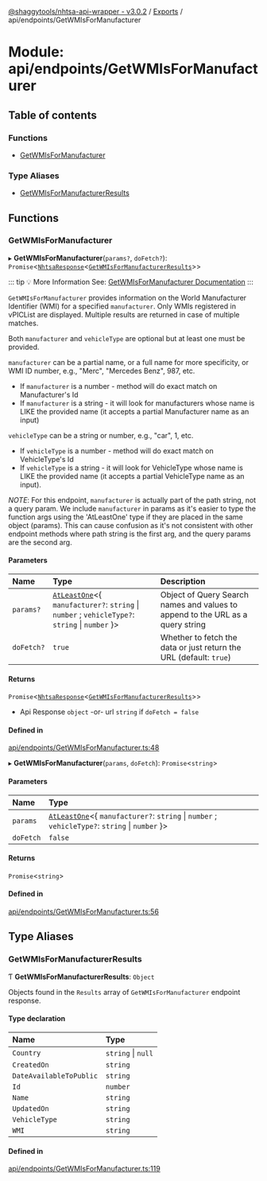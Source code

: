 [@shaggytools/nhtsa-api-wrapper - v3.0.2](../index.md) / [Exports](../modules.md) / api/endpoints/GetWMIsForManufacturer

# Module: api/endpoints/GetWMIsForManufacturer

## Table of contents

### Functions

- [GetWMIsForManufacturer](api_endpoints_GetWMIsForManufacturer.md#getwmisformanufacturer)

### Type Aliases

- [GetWMIsForManufacturerResults](api_endpoints_GetWMIsForManufacturer.md#getwmisformanufacturerresults)

## Functions

### GetWMIsForManufacturer

▸ **GetWMIsForManufacturer**(`params?`, `doFetch?`): `Promise`<[`NhtsaResponse`](api_types.md#nhtsaresponse)<[`GetWMIsForManufacturerResults`](api_endpoints_GetWMIsForManufacturer.md#getwmisformanufacturerresults)\>\>

::: tip :bulb: More Information
See: [GetWMIsForManufacturer Documentation](/api/get-wmis-for-manufacturer)
:::

`GetWMIsForManufacturer` provides information on the World Manufacturer Identifier (WMI) for a
specified `manufacturer`. Only WMIs registered in vPICList are displayed. Multiple results are
returned in case of multiple matches.

Both `manufacturer` and `vehicleType` are optional but at least one must be provided.

`manufacturer` can be a partial name, or a full name for more specificity, or WMI ID number,
e.g., "Merc", "Mercedes Benz", 987, etc.

- If `manufacturer` is a number - method will do exact match on Manufacturer's Id
- If `manufacturer` is a string - it will look for manufacturers whose name is LIKE the provided
  name (it accepts a partial Manufacturer name as an input)

`vehicleType` can be a string or number, e.g., "car", 1, etc.

- If `vehicleType` is a number - method will do exact match on VehicleType's Id
- If `vehicleType` is a string - it will look for VehicleType whose name is LIKE the provided
  name (it accepts a partial VehicleType name as an input).

_NOTE_: For this endpoint, `manufacturer` is actually part of the path string, not a query param.
We include `manufacturer` in params as it's easier to type the function args using the
'AtLeastOne' type if they are placed in the same object (params). This can cause confusion as
it's not consistent with other endpoint methods where path string is the first arg, and the query
params are the second arg.

#### Parameters

| Name       | Type                                                                                                                         | Description                                                                    |
| :--------- | :--------------------------------------------------------------------------------------------------------------------------- | :----------------------------------------------------------------------------- |
| `params?`  | [`AtLeastOne`](utils_types.md#atleastone)<{ `manufacturer?`: `string` \| `number` ; `vehicleType?`: `string` \| `number` }\> | Object of Query Search names and values to append to the URL as a query string |
| `doFetch?` | `true`                                                                                                                       | Whether to fetch the data or just return the URL (default: `true`)             |

#### Returns

`Promise`<[`NhtsaResponse`](api_types.md#nhtsaresponse)<[`GetWMIsForManufacturerResults`](api_endpoints_GetWMIsForManufacturer.md#getwmisformanufacturerresults)\>\>

- Api Response
  `object` -or- url `string` if `doFetch = false`

#### Defined in

[api/endpoints/GetWMIsForManufacturer.ts:48](https://github.com/ShaggyTech/nhtsa-api-wrapper/blob/main/packages/lib/src/api/endpoints/GetWMIsForManufacturer.ts#L48)

▸ **GetWMIsForManufacturer**(`params`, `doFetch`): `Promise`<`string`\>

#### Parameters

| Name      | Type                                                                                                                         |
| :-------- | :--------------------------------------------------------------------------------------------------------------------------- |
| `params`  | [`AtLeastOne`](utils_types.md#atleastone)<{ `manufacturer?`: `string` \| `number` ; `vehicleType?`: `string` \| `number` }\> |
| `doFetch` | `false`                                                                                                                      |

#### Returns

`Promise`<`string`\>

#### Defined in

[api/endpoints/GetWMIsForManufacturer.ts:56](https://github.com/ShaggyTech/nhtsa-api-wrapper/blob/main/packages/lib/src/api/endpoints/GetWMIsForManufacturer.ts#L56)

## Type Aliases

### GetWMIsForManufacturerResults

Ƭ **GetWMIsForManufacturerResults**: `Object`

Objects found in the `Results` array of `GetWMIsForManufacturer` endpoint response.

#### Type declaration

| Name                    | Type               |
| :---------------------- | :----------------- |
| `Country`               | `string` \| `null` |
| `CreatedOn`             | `string`           |
| `DateAvailableToPublic` | `string`           |
| `Id`                    | `number`           |
| `Name`                  | `string`           |
| `UpdatedOn`             | `string`           |
| `VehicleType`           | `string`           |
| `WMI`                   | `string`           |

#### Defined in

[api/endpoints/GetWMIsForManufacturer.ts:119](https://github.com/ShaggyTech/nhtsa-api-wrapper/blob/main/packages/lib/src/api/endpoints/GetWMIsForManufacturer.ts#L119)

